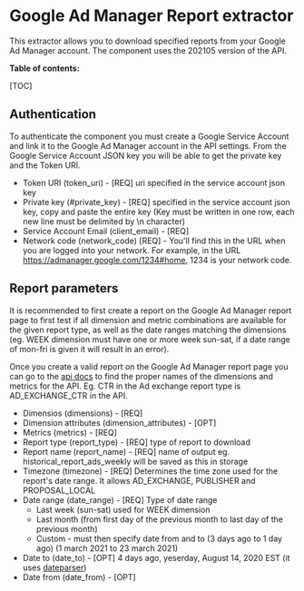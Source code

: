 # Google Ad Manager Report extractor

This extractor allows you to download specified reports from your Google Ad Manager account. The component uses the 202105 version of the API.

**Table of contents:**  
  
[TOC]

## Authentication
To authenticate the component you must create a Google Service Account and link it to the Google Ad Manager account in the API settings.
From the Google Service Account JSON key you will be able to get the private key and the Token URI.
   
- Token URI (token_uri) - [REQ] uri specified in the service account json key
- Private key (#private_key) - [REQ] specified in the service account json key, copy and paste the entire key (Key must be written in one row, each new line must be delimited by \n character) 
- Service Account Email (client_email) - [REQ]
- Network code (network_code) [REQ] - You'll find this in the URL when you are logged into your network. For example, in the URL https://admanager.google.com/1234#home, 1234 is your network code.

## Report parameters
It is recommended to first create a report on the Google Ad Manager report page to first
test if all dimension and metric combinations are available for the given report type, as
well as the date ranges matching the dimensions (eg. WEEK dimension must have one or more week sun-sat, 
if a date range of mon-fri is given it will result in an error).

Once you create a valid report on the Google Ad Manager report page you can go to the 
[api docs](https://developers.google.com/ad-manager/api/reference/v202105/ReportService.ReportQuery#dimensions)
to find the proper names of the dimensions and metrics for the API.
Eg. CTR in the Ad exchange report type is AD_EXCHANGE_CTR in the API. 

- Dimensios (dimensions) - [REQ]
- Dimension attributes (dimension_attributes) - [OPT]
- Metrics (metrics) - [REQ]
- Report type (report_type) - [REQ] type of report to download
- Report name (report_name) - [REQ] name of output eg. historical_report_ads_weekly will be saved as this in storage
- Timezone (timezone) - [REQ] Determines the time zone used for the report's date range. It allows AD_EXCHANGE, PUBLISHER and PROPOSAL_LOCAL
- Date range (date_range) - [REQ] Type of date range
  - Last week (sun-sat) used for WEEK dimension
  - Last month (from first day of the previous month to last day of the previous month)
  - Custom - must then specify date from and to (3 days ago to 1 day ago) (1 march 2021 to 23 march 2021)
- Date to (date_to) - [OPT] 4 days ago, yeserday, August 14, 2020 EST (it uses [dateparser](https://pypi.org/project/dateparser/))
- Date from (date_from) - [OPT]
